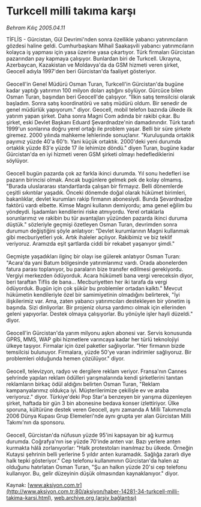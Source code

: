 # Turkcell milli takıma karşı

*Behram Kılıç 2005.04.11*

<font class="agenda2NewsSpot">
 TİFLİS - Gürcistan, Gül Devrimi'nden sonra özellikle yabancı yatırımcıların gözdesi haline geldi. Cumhurbaşkanı Mihail Saakaşvili yabancı yatırımcıların kolayca iş yapması için yasa üzerine yasa çıkartıyor. Türk firmaları Gürcistan pazarından pay kapmaya çalışıyor. Bunlardan biri de Turkcell.
</font>
<font class="newsDetail">
 Ukrayna, Azerbaycan, Kazakistan ve Moldavya'da da GSM hizmeti veren şirket, Geocell adıyla 1997'den beri Gürcistan'da faaliyet gösteriyor.
 <br/>
 <br/>
 Geocell'in Genel Müdürü Osman Turan, Turkcell'in Gürcistan'da bugüne kadar yaptığı yatırımın 100 milyon doları aştığını söylüyor. Gürcüce bilen Osman Turan, başından beri Geocell'de çalışıyor. "İlkin satış temsilcisi olarak başladım. Sonra satış koordinatörü ve satış müdürü oldum. Bir senedir de genel müdürlük yapıyorum." diyor. Geocell, mobil telefon bazında ülkede ilk yatırım yapan şirket. Daha sonra Magni Com adında bir rakibi çıkar. Bu şirket, eski Devlet Başkanı Eduard Şevardnadze'nin damadınındır. Türk tarafı 1999'un sonlarına doğru yerel ortağı ile problem yaşar. Belli bir süre şirkete giremez. 2000 yılında mahkeme lehlerinde sonuçlanır. "Kuruluşunda ortaklık payımız yüzde 40'a 60'tı. Yani küçük ortaktık. 2000'deki yeni durumda ortaklık yüzde 83'e yüzde 17 ile lehimize döndü." diyen Turan, bugüne kadar Gürcistan'da en iyi hizmeti veren GSM şirketi olmayı hedeflediklerini söylüyor.
 <br/>
 <br/>
 Geocell bugün pazarda çok az farkla ikinci durumda. Yıl sonu hedefleri ise pazarın birincisi olmak. Ancak bugünlere gelmek pek de kolay olmamış. "Burada uluslararası standartlarda çalışan bir firmayız. Belli dönemlerde çeşitli sıkıntılar yaşadık. Önceki dönemde doğal olarak hükümet birimleri, bakanlıklar, devlet kurumları rakip firmanın abonesiydi. Bunda Şevardnadze faktörü vardı elbette. Kimse Magni kullanın demiyordu; ama genel eğilim bu yöndeydi. İşadamları kendilerini riske atmıyordu. Yerel ortaklarla sorunlarımız ve rakibin bu tür avantajları yüzünden pazarda ikinci duruma düştük." sözleriyle geçmişi özetleyen Osman Turan, devrimden sonra durumun değiştiğini şöyle anlatıyor: "Devlet kurumlarının Magni kullanmak gibi mecburiyetleri yok. Artık ihaleler açılıyor. Rakibimiz ve biz teklif veriyoruz. Aramızda eşit şartlarda ciddi bir rekabet yaşanıyor şimdi."
 <br/>
 <br/>
 Geçmişte yaşadıkları ilginç bir olayı ise gülerek anlatıyor Osman Turan: "Acara'da yani Batum bölgesinde yatırımlarımız vardı. Orada abonelerden fatura parası toplanıyor, bu paraların bize transfer edilmesi gerekiyordu. Vergiyi merkezden ödüyorduk. Acara hükümeti bana vergi vereceksin diyor, beri taraftan Tiflis de bana... Mecburiyetten her iki tarafa da vergi ödüyorduk. Bugün için çok şükür bu problemler ortadan kalktı." Mevcut hükümetin kendileriyle özel bir samimiyetinin olmadığını belirterek, "İyi ilişkilerimiz var. Ama, zaten yabancı yatırımcıları destekleyen bir yönetim iş başında. Sizi dinliyorlar. Bir projeniz olursa yardımcı olmak için ellerinden geleni yapıyorlar. Destek olmaya çalışıyorlar. Bu yönüyle işler hayli düzeldi." diyor.
 <br/>
 <br/>
 Geocell'in Gürcistan'da yarım milyonu aşkın abonesi var. Servis konusunda GPRS, MMS, WAP gibi hizmetlere varıncaya kadar her türlü teknolojiyi ülkeye taşıyor. Firmalar için özel paketler sağlıyorlar. "Her firmanın bizde temsilcisi bulunuyor. Firmalara, yüzde 50'ye varan indirimler sağlıyoruz. Bir problemleri olduğunda hemen çözülüyor." diyor.
 <br/>
 <br/>
 Geocell, televizyon, radyo ve dergilere reklam veriyor. Fransa'nın Cannes şehrinde yapılan reklam ödülleri yarışmalarında kendi şirketlerini tanıtan reklamların birkaç ödül aldığını belirten Osman Turan, "Reklam kampanyalarımız oldukça iyi. Müşterilerimize çekilişle ev ve araba veriyoruz." diyor. Türkiye'deki Pop Star'a benzeyen bir yarışma düzenleyen şirket, haftada bir gün 3 bin abonesine bedava konser izlettiriyor. Ülke sporuna, kültürüne destek veren Geocell, aynı zamanda A Milli Takımımızla 2006 Dünya Kupası Grup Elemeleri'nde aynı grupta yer alan Gürcistan Milli Takımı'nın da sponsoru.
 <br/>
 <br/>
 Geocell, Gürcistan'da nüfusun yüzde 95'ini kapsayan bir ağ kurmuş durumda. Coğrafya'nın ise yüzde 70'inde anten var. Bazı yerlere anten kurmakta hâlâ zorlanıyorlar: "Halk protestoları inanılmaz bu ülkede. Örneğin Kutaysi şehrinin belli yerlerine 5 yıldır anten kuramadık. Sağlığa zararlı diye halk tepki gösteriyor." Cep telefonu kullanımının Gürcistan'da halen az olduğunu hatırlatan Osman Turan, "Şu an halkın yüzde 20'si cep telefonu kullanıyor. Bu, gelir düzeyinin düşük olmasından kaynaklanıyor." diyor.
 <br/>
</font>

Kaynak: [www.aksiyon.com.tr](http://www.aksiyon.com.tr:80/aksiyon/haber-14281-34-turkcell-milli-takima-karsi.html), [web.archive.org (arşiv bağlantısı)](http://web.archive.org/web/20110415012707/http://www.aksiyon.com.tr:80/aksiyon/haber-14281-34-turkcell-milli-takima-karsi.html)
